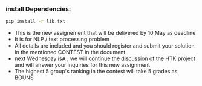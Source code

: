 ### install Dependencies:

```bash
pip install -r lib.txt
```

- This is the new assignement that will be delivered by 10 May as deadline
- It is for NLP / text processing problem
- All details are included and you should register and submit your solution in the mentioned CONTEST in the document
- next Wednesday isA , we will continue the discussion of the HTK project and will answer your inquiries for this new assignment
- The highest 5 group's ranking in the contest will take 5 grades as BOUNS
